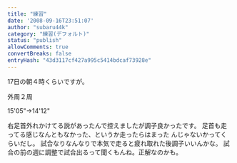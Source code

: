 ```yaml
---
title: "練習"
date: '2008-09-16T23:51:07'
author: "subaru44k"
category: "練習(デフォルト)"
status: "publish"
allowComments: true
convertBreaks: false
entryHash: "43d3117cf427a995c5414bdcaf73928e"
---
```

17日の朝４時くらいですが。

外周２周

15'05"→14'12"

右足首外れかけてる説があったんで控えましたが調子良かったです。
足首も走ってる感じなんともなかった、というか走ったらはまった
んじゃないかってくらいだし。
試合なりなんなりで本気で走ると疲れ取れた後調子いいんかな。
試合の前の週に調整で試合出るって聞くもんね。正解なのかも。

